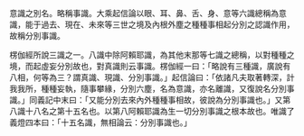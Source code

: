 意識之別名。略稱事識。大乘起信論以眼、耳、鼻、舌、身、意等六識總稱為意識，能于過去、現在、未來等三世之境及內根外塵之種種事相起分別之認識作用，故稱分別事識。

楞伽經所說三識之一。八識中除阿賴耶識，為其他末那等七識之總稱，以對種種之境，而起虛妄分別故也，對真識則云事識。楞伽經一曰：「略說有三種識，廣說有八相，何等為三？謂真識、現識、分別事識。」起信論曰：「依諸凡夫取著轉深，計我我所，種種妄執，隨事攀緣，分別六塵，名為意識，亦名離識，又復說名分別事識。」同義記中末曰：「又能分別去來內外種種事相故，彼說為分別事識也。」又第八識十八名之第十五名也。以第八阿賴耶識為生一切分別事識之根本故也。唯識了義燈四本曰：「十五名識，無相論云：分別事識也。」